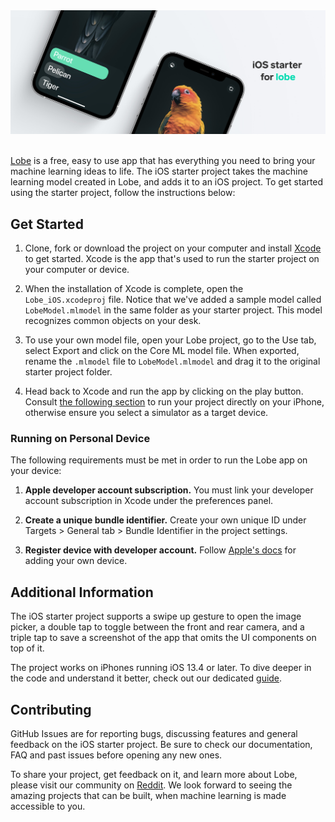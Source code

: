 <!-- <div style="text-align:center"><img src="https://github.com/lobe/iOS-bootstrap/raw/master/Assets/header.jpg" /></div> -->
<div style="text-align:center"><img src="https://github.com/lobe/iOS-bootstrap/raw/master/assets/header.jpg" /></div>
<br>

[Lobe](http://lobe.ai/) is a free, easy to use app that has everything you need to bring your machine learning ideas to life. The iOS starter project takes the machine learning model created in Lobe, and adds it to an iOS project. To get started using the starter project, follow the instructions below:

## Get Started

1. Clone, fork or download the project on your computer and install [Xcode](https://apps.apple.com/us/app/xcode/id497799835?mt=12) to get started. Xcode is the app that's used to run the starter project on your computer or device.

2. When the installation of Xcode is complete, open the `Lobe_iOS.xcodeproj` file. Notice that we've added a sample model called `LobeModel.mlmodel` in the same folder as your starter project. This model recognizes common objects on your desk.

3. To use your own model file, open your Lobe project, go to the Use tab, select Export and click on the Core ML model file. When exported, rename the `.mlmodel` file to `LobeModel.mlmodel` and drag it to the original starter project folder.

4. Head back to Xcode and run the app by clicking on the play button. Consult [the following section](#Running-on-Personal-Device) to run your project directly on your iPhone, otherwise ensure you select a simulator as a target device.

### Running on Personal Device

The following requirements must be met in order to run the Lobe app on your device:

1. **Apple developer account subscription.** You must link your developer account subscription in Xcode under the preferences panel. 

2. **Create a unique bundle identifier.** Create your own unique ID under Targets > General tab > Bundle Identifier in the project settings.

3. **Register device with developer account.** Follow [Apple's docs](https://developer.apple.com/documentation/xcode/distributing_your_app_to_registered_devices) for adding your own device.

## Additional Information

The iOS starter project supports a swipe up gesture to open the image picker, a double tap to toggle between the front and rear camera, and a triple tap to save a screenshot of the app that omits the UI components on top of it.

The project works on iPhones running iOS 13.4 or later. To dive deeper in the code and understand it better, check out our dedicated [guide](https://github.com/lobe/iOS-bootstrap/tree/master/Lobe_iOS).

## Contributing

GitHub Issues are for reporting bugs, discussing features and general feedback on the iOS starter project. Be sure to check our documentation, FAQ and past issues before opening any new ones.

To share your project, get feedback on it, and learn more about Lobe, please visit our community on [Reddit](https://www.reddit.com/r/Lobe/). We look forward to seeing the amazing projects that can be built, when machine learning is made accessible to you.
